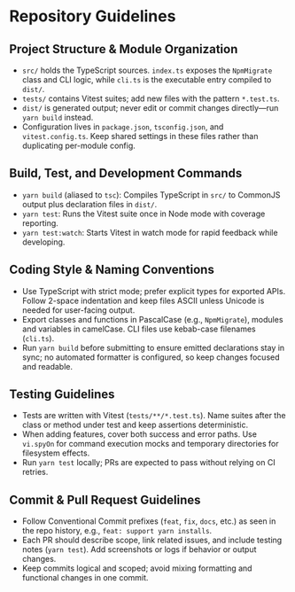 ﻿# Repository Guidelines

## Project Structure & Module Organization
- `src/` holds the TypeScript sources. `index.ts` exposes the `NpmMigrate` class and CLI logic, while `cli.ts` is the executable entry compiled to `dist/`.
- `tests/` contains Vitest suites; add new files with the pattern `*.test.ts`.
- `dist/` is generated output; never edit or commit changes directly—run `yarn build` instead.
- Configuration lives in `package.json`, `tsconfig.json`, and `vitest.config.ts`. Keep shared settings in these files rather than duplicating per-module config.

## Build, Test, and Development Commands
- `yarn build` (aliased to `tsc`): Compiles TypeScript in `src/` to CommonJS output plus declaration files in `dist/`.
- `yarn test`: Runs the Vitest suite once in Node mode with coverage reporting.
- `yarn test:watch`: Starts Vitest in watch mode for rapid feedback while developing.

## Coding Style & Naming Conventions
- Use TypeScript with strict mode; prefer explicit types for exported APIs. Follow 2-space indentation and keep files ASCII unless Unicode is needed for user-facing output.
- Export classes and functions in PascalCase (e.g., `NpmMigrate`), modules and variables in camelCase. CLI files use kebab-case filenames (`cli.ts`).
- Run `yarn build` before submitting to ensure emitted declarations stay in sync; no automated formatter is configured, so keep changes focused and readable.

## Testing Guidelines
- Tests are written with Vitest (`tests/**/*.test.ts`). Name suites after the class or method under test and keep assertions deterministic.
- When adding features, cover both success and error paths. Use `vi.spyOn` for command execution mocks and temporary directories for filesystem effects.
- Run `yarn test` locally; PRs are expected to pass without relying on CI retries.

## Commit & Pull Request Guidelines
- Follow Conventional Commit prefixes (`feat`, `fix`, `docs`, etc.) as seen in the repo history, e.g., `feat: support yarn installs`.
- Each PR should describe scope, link related issues, and include testing notes (`yarn test`). Add screenshots or logs if behavior or output changes.
- Keep commits logical and scoped; avoid mixing formatting and functional changes in one commit.
